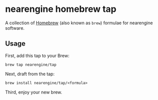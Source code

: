 # nearengine homebrew tap

A collection of [Homebrew](https://brew.sh/) (also known as `brew`) formulae for nearengine software.

## Usage

First, add this tap to your Brew:

    brew tap nearengine/tap

Next, draft from the tap:

    brew install nearengine/tap/<formula>

Third, enjoy your new brew.
